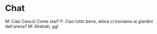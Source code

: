 # Chat
M: Ciao Cesco! Come stai?
F: Ciao tutto bene, allora ci troviamo ai giardini dell'arena?
M: Ahahah, gg!
